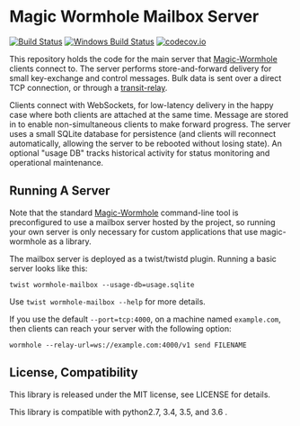 # Magic Wormhole Mailbox Server
[![Build Status](https://travis-ci.org/warner/magic-wormhole-mailbox-server.svg?branch=master)](https://travis-ci.org/warner/magic-wormhole-mailbox-server)
[![Windows Build Status](https://ci.appveyor.com/api/projects/status/mfnn5rsyfnrq576a/branch/master?svg=true)](https://ci.appveyor.com/project/warner/magic-wormhole-mailbox-server)
[![codecov.io](https://codecov.io/github/warner/magic-wormhole-mailbox-server/coverage.svg?branch=master)](https://codecov.io/github/warner/magic-wormhole-mailbox-server?branch=master)

This repository holds the code for the main server that
[Magic-Wormhole](http://magic-wormhole.io) clients connect to. The server
performs store-and-forward delivery for small key-exchange and control
messages. Bulk data is sent over a direct TCP connection, or through a
[transit-relay](https://github.com/warner/magit-wormhole-transit-relay).

Clients connect with WebSockets, for low-latency delivery in the happy case
where both clients are attached at the same time. Message are stored in to
enable non-simultaneous clients to make forward progress. The server uses a
small SQLite database for persistence (and clients will reconnect
automatically, allowing the server to be rebooted without losing state). An
optional "usage DB" tracks historical activity for status monitoring and
operational maintenance.

## Running A Server

Note that the standard [Magic-Wormhole](http://magic-wormhole.io)
command-line tool is preconfigured to use a mailbox server hosted by the
project, so running your own server is only necessary for custom applications
that use magic-wormhole as a library.

The mailbox server is deployed as a twist/twistd plugin. Running a basic
server looks like this:

```
twist wormhole-mailbox --usage-db=usage.sqlite
```

Use ``twist wormhole-mailbox --help`` for more details.

If you use the default ``--port=tcp:4000``, on a machine named
``example.com``, then clients can reach your server with the following
option:

```
wormhole --relay-url=ws://example.com:4000/v1 send FILENAME
```

## License, Compatibility

This library is released under the MIT license, see LICENSE for details.

This library is compatible with python2.7, 3.4, 3.5, and 3.6 .

